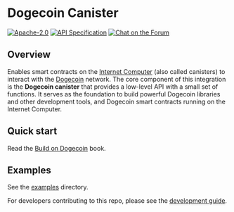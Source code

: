 # Dogecoin Canister

<div>
  <p>
    <a href="https://github.com/dfinity/dogecoin-canister/blob/master/LICENSE"><img alt="Apache-2.0" src="https://img.shields.io/github/license/dfinity/dogecoin-canister"/></a>
    <a href="/INTERFACE_SPECIFICATION.md"><img alt="API Specification" src="https://img.shields.io/badge/spec-interface%20specification-blue"/></a>
    <a href="https://forum.dfinity.org/"><img alt="Chat on the Forum" src="https://img.shields.io/badge/help-post%20on%20forum.dfinity.org-yellow"></a>
  </p>
</div>

## Overview

Enables smart contracts on the [Internet Computer](https://internetcomputer.org) (also called canisters) to interact with the [Dogecoin](https://dogecoin.org/) network. The core component of this integration is the **Dogecoin canister**
that provides a low-level API with a small set of functions. It serves as the foundation to build powerful Dogecoin libraries and other development tools, and Dogecoin smart contracts running on the Internet Computer.

## Quick start

Read the [Build on Dogecoin](https://dfinity.github.io/dogecoin-canister/) book.

## Examples

See the [examples](./examples) directory.

For developers contributing to this repo, please see the [development guide](/development-guide.md).

